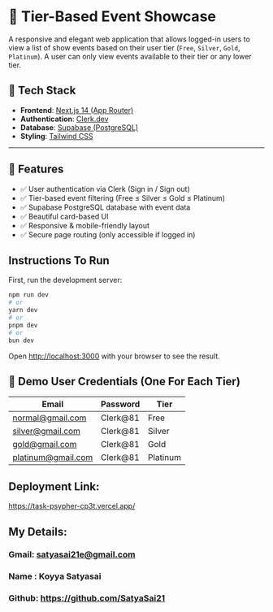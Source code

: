 
# 🎉 Tier-Based Event Showcase

A responsive and elegant web application that allows logged-in users to view a list of show events based on their user tier (`Free`, `Silver`, `Gold`, `Platinum`). A user can only view events available to their tier or any lower tier.

## 🚀 Tech Stack

- **Frontend**: [Next.js 14 (App Router)](https://nextjs.org/docs/app)
- **Authentication**: [Clerk.dev](https://clerk.dev)
- **Database**: [Supabase (PostgreSQL)](https://supabase.com/)
- **Styling**: [Tailwind CSS](https://tailwindcss.com/)

---

## 🔐 Features

- ✅ User authentication via Clerk (Sign in / Sign out)
- ✅ Tier-based event filtering (Free ≤ Silver ≤ Gold ≤ Platinum)
- ✅ Supabase PostgreSQL database with event data
- ✅ Beautiful card-based UI
- ✅ Responsive & mobile-friendly layout
- ✅ Secure page routing (only accessible if logged in)


## Instructions To Run
First, run the development server:

```bash
npm run dev
# or
yarn dev
# or
pnpm dev
# or
bun dev
```

Open [http://localhost:3000](http://localhost:3000) with your browser to see the result.

## 🧪 Demo User Credentials (One For Each Tier)

| Email                 | Password    | Tier     |
|-----------------------|-------------|----------|
| normal@gmail.com      | Clerk@81    | Free     |
| silver@gmail.com      | Clerk@81    | Silver   |
| gold@gmail.com        | Clerk@81    | Gold     |
| platinum@gmail.com    | Clerk@81    | Platinum |


## Deployment Link:
https://task-psypher-cp3t.vercel.app/

## My Details: 
### Gmail: satyasai21e@gmail.com
### Name : Koyya Satyasai
### Github: https://github.com/SatyaSai21
